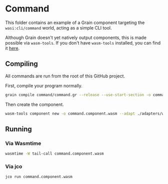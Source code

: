 # Command

This folder contains an example of a Grain component targeting the `wasi:cli/command` world, acting as a simple CLI tool.

Although Grain doesn't yet natively output components, this is made possible via `wasm-tools`. If you don't have `wasm-tools` installed, you can find it [here](https://github.com/bytecodealliance/wasm-tools).

## Compiling

All commands are run from the root of this GitHub project.

First, compile your program normally.

```sh
grain compile command/command.gr --release --use-start-section -o command.wasm
```

Then create the component.

```sh
wasm-tools component new -o command.component.wasm --adapt ./adapters/wasi_snapshot_preview1.command.wasm command.wasm
```

## Running

### Via Wasmtime

```sh
wasmtime -W tail-call command.component.wasm
```

### Via jco

```sh
jco run command.component.wasm
```
